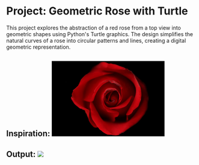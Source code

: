 # Project: Geometric Rose with Turtle
This project explores the abstraction of a red rose from a top view into geometric shapes using Python's Turtle graphics. The design simplifies the natural curves of a rose into circular patterns and lines, creating a digital geometric representation.

## Inspiration: <img src="RedRose.png" width="300" >
## Output: <img src="RedRoseTurtleArt.png" width="300" >


